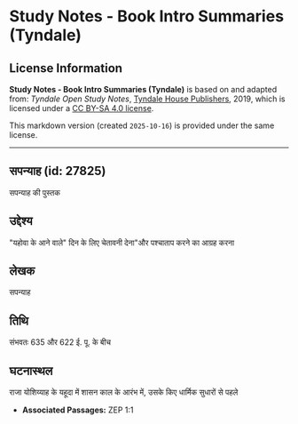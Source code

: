# Study Notes - Book Intro Summaries (Tyndale)

## License Information

**Study Notes - Book Intro Summaries (Tyndale)** is based on and adapted from: _Tyndale Open Study Notes_, [Tyndale House Publishers](https://tyndaleopenresources.com/), 2019, which is licensed under a [CC BY-SA 4.0 license](https://creativecommons.org/licenses/by-sa/4.0/legalcode.en).

This markdown version (created `2025-10-16`) is provided under the same license.



--------------------------------

## सपन्याह (id: 27825)

सपन्याह की पुस्तक

उद्देश्य
--------

"यहोवा के आने वाले" दिन के लिए चेतावनी देना"और पश्चाताप करने का आग्रह करना

लेखक
----

सपन्याह

तिथि
----

संभवतः 635 और 622 ई. पू. के बीच

घटनास्थल
--------

राजा योशिय्याह के यहूदा में शासन काल के आरंभ में, उसके किए धार्मिक सुधारों से पहले

* **Associated Passages:** ZEP 1:1

